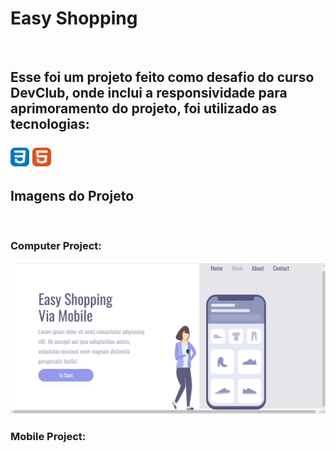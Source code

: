   <h1 align="left">Easy Shopping</h1>
<br>
  <h2>Esse foi um projeto feito como desafio do curso DevClub, onde inclui a responsividade para aprimoramento do projeto, foi utilizado as tecnologias:
<br>
<br>
  <code align="left"><img height="30px" src="https://raw.githubusercontent.com/tandpfun/skill-icons/65dea6c4eaca7da319e552c09f4cf5a9a8dab2c8/icons/CSS.svg"></code>
  <code align="left"><img height="30px" src="https://raw.githubusercontent.com/tandpfun/skill-icons/65dea6c4eaca7da319e552c09f4cf5a9a8dab2c8/icons/HTML.svg"></code>
</h2>

<h2>Imagens do Projeto</h2>
<br>
<h3>Computer Project:</h3>
<img src="https://github.com/Weverton11/Easy-Shopping/blob/main/Assets/Desktop.png?raw=true"/>
<br>
<h3>Mobile Project:</h3>
<img src=">
